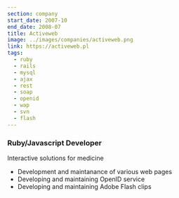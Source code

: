 ```yaml
---
section: company
start_date: 2007-10
end_date: 2008-07
title: Activeweb
image: ../images/companies/activeweb.png
link: https://activeweb.pl
tags:
  - ruby
  - rails
  - mysql
  - ajax
  - rest
  - soap
  - openid
  - wap
  - svn
  - flash
---
```

### Ruby/Javascript Developer

Interactive solutions for medicine

  - Development and maintanance of various web pages
  - Developing and maintaining OpenID service
  - Developing and maintaining Adobe Flash clips
